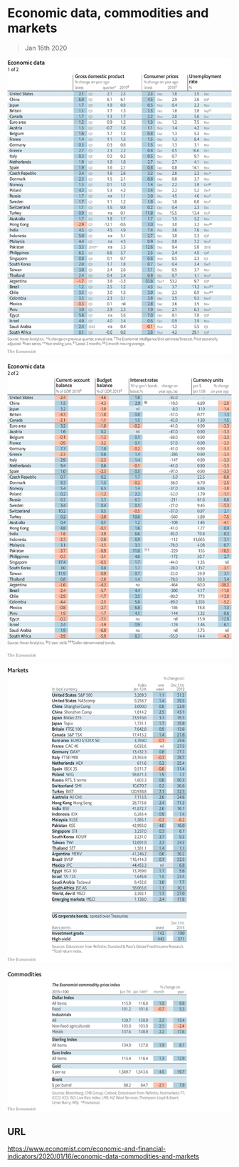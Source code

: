 # Economic data, commodities and markets

> Jan 16th 2020

![](./images/20200118_INT101.png)

![](./images/20200118_INT102.png)

![](./images/20200118_INT201.png)

![](./images/20200118_INT401.png)

## URL

https://www.economist.com/economic-and-financial-indicators/2020/01/16/economic-data-commodities-and-markets
